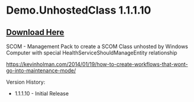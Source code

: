 # Demo.UnhostedClass 1.1.1.10

## [Download Here][Download]

[Download]: https://github.com/thekevinholman/SCOM.Management/archive/master.zip


SCOM - Management Pack to create a SCOM Class unhosted by Windows Computer with special HealthServiceShouldManageEntity relationship

https://kevinholman.com/2014/01/19/how-to-create-workflows-that-wont-go-into-maintenance-mode/

Version History:
* 1.1.1.10 - Initial Release
